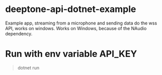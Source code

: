# deeptone-api-dotnet-example
Example app, streaming from a microphone and sending data do the wss API, works on windows.
Works on Windows, because of the NAudio dependency. 

# Run with env variable API_KEY
> dotnet run
